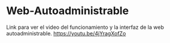 # Web-Autoadministrable
Link para ver el video del funcionamiento y la interfaz de la web autoadministrable. 
https://youtu.be/4jYragXofZo

